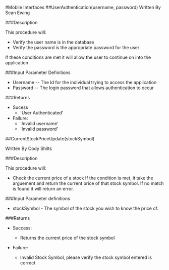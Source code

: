#Mobile Interfaces
##UserAuthentication(username, password)
Written By Sean Ewing

###Description

This procedure will:
* Verify the user name is in the database
* Verify the password is the appropriate password for the user

If these conditions are met it will allow the user to continue on into the application

###Input Parameter Definitions

* Username -- The Id for the individual trying to access the application
* Password -- The login password that allows authentication to occur

###Returns
* Sucess
	* 'User Authenticated'
* Failure:
	* 'Invalid username'
	* 'Invalid password'
	
	
##CurrentStockPriceUpdate(stockSymbol)

Written By Cody Shilts

###Description

This procedure will:

* Check the current price of a stock
If the condition is met, it take the arguement and return the current price of that stock symbol. If no match is found it will return an error.

###Input Parameter definitions

* stockSymbol - The symbol of the stock you wish to know the price of.

###Returns

* Success:
	* Returns the current price of the stock symbol
	
* Failure:
	* Invalid Stock Symbol, please verify the stock symbol entered is correct
